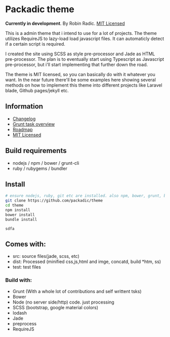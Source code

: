 # Packadic theme  
**Currently in development**. By Robin Radic. [MIT Licensed](LICENSE)  
  
This is a admin theme that i intend to use for a lot of projects.
The theme utilizes RequireJS to lazy-load load javascript files.
It can automaticly detect if a certain script is required.
  
I created the site using SCSS as style pre-processor and Jade as HTML pre-processor.
The plan is to eventually start using Typescript as Javascript pre-processor, but i'll
start implementing that further down the road.
  
The theme is MIT licensed, so you can basically do with it whatever you want.
In the near future there'll be some examples here showing several methods on how to implement
this theme into different projects like Laravel blade, Github pages/jekyll etc.
  
  
  
## Information
- [Changelog](CHANGELOG.md)
- [Grunt task overview](TASKS.md)
- [Roadmap](ROADMAP.md)  
- [MIT Licensed](LICENSE)  


## Build requirements
- nodejs / npm / bower / grunt-cli  
- ruby / rubygems / bundler  


## Install
```bash
# ensure nodejs, ruby, git etc are installed. also npm, bower, grunt, bundle, rubygems
git clone https://github.com/packadic/theme
cd theme
npm install
bower install
bundle install
```
`sdfa`


## Comes with:
- src: source files(jade, scss, etc)
- dist: Processed (minified css,js,html and imge, concatd, build *htm, ss)
- test: test files

### Build with:
- Grunt (With a whole lot of contributions and self writtent tsks)
- Bower
- Node (no server side/http) code. just processing
- SCSS (bootstrap, google material colors)
- lodash
- Jade
- preprocess
- RequireJS
